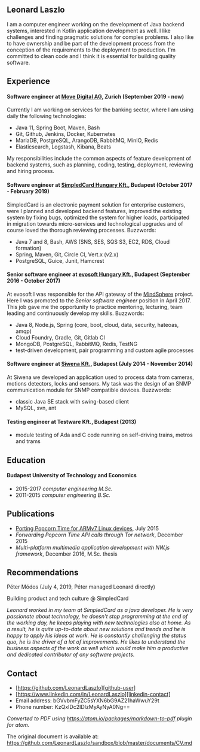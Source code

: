Leonard Laszlo
----------------

I am a computer engineer working on the development of Java backend systems, interested in Kotlin application development as well. I like challenges and finding pragmatic solutions for complex problems. I also like to have ownership and be part of the development process from the conception of the requirements to the deployment to production. I'm committed to clean code and I think it is essential for building quality software.


Experience
----------

#### Software engineer at [Move Digital AG][movedigital], Zurich (September 2019 - now)

Currently I am working on services for the banking sector, where I am using daily the following technologies:

- Java 11, Spring Boot, Maven, Bash
- Git, Github, Jenkins, Docker, Kubernetes
- MariaDB, PostgreSQL, ArangoDB, RabbitMQ, MinIO, Redis
- Elasticsearch, Logstash, Kibana, Beats

My responsibilities include the common aspects of feature development of backend systems, such as planning, coding, testing, deployment, reviewing and hiring process.

#### Software engineer at [SimpledCard Hungary Kft.][simpledcard], Budapest (October 2017 - February 2019)

SimpledCard is an electronic payment solution for enterprise customers, were I planned and developed backend features, improved the existing system by fixing bugs, optimized the system for higher loads, participated in migration towards micro-services and technological upgrades and of course loved the thorough reviewing processes. Buzzwords:

- Java 7 and 8, Bash, AWS (SNS, SES, SQS S3, EC2, RDS, Cloud formation)
- Spring, Maven, Git, Circle CI, Vert.x (v2.x)
- PostgreSQL, Guice, Junit, Hamcrest

#### Senior software engineer at [evosoft Hungary Kft.][evosoft], Budapest (September 2016 - October 2017)

At evosoft I was responsible for the API gateway of the [MindSphere][mindsphere] project. Here I was promoted to the *Senior software engineer* position in April 2017. This job gave me the opportunity to practice mentoring, lecturing, team leading and continuously develop my skills. Buzzwords:

- Java 8, Node.js, Spring (core, boot, cloud, data, security, hateoas, amqp)
- Cloud Foundry, Gradle, Git, Gitlab CI
- MongoDB, PostgreSQL, RabbitMQ, Redis, TestNG
- test-driven development, pair programming and custom agile processes

#### Software engineer at [Siwena Kft.][siwena], Budapest (July 2014 - November 2014)

At Siwena we developed an application used to process data from cameras, motions detectors, locks and sensors. My task was the design of an SNMP communication module for SNMP compatible devices. Buzzwords:

- classic Java SE stack with swing-based client
- MySQL, svn, ant

#### Testing engineer at Testware Kft., Budapest (2013)

- module testing of Ada and C code running on self-driving trains, metros and trams


Education
---------


#### Budapest University of Technology and Economics

- 2015-2017 *computer engineering M.Sc.*
- 2011-2015 *computer engineering B.Sc.*


Publications
------------


- [Porting Popcorn Time for ARMv7 Linux devices][popcorn-time-article], July 2015
- *Forwarding Popcorn Time API calls through Tor network*, December 2015
- *Multi-platform multimedia application development with NW.js framework*, December 2016, M.Sc. thesis

Recommendations
---------------

Péter Módos (July 4, 2019, Péter managed Leonard directly)

Building product and tech culture @ SimpledCard

*Leonard worked in my team at SimpledCard as a java developer. He is very passionate about technology, he doesn't stop programming at the end of the working day, he keeps playing with new technologies also at home. As a result, he is quite up-to-date about new solutions and trends and he is happy to apply his ideas at work. He is constantly challenging the status quo, he is the driver of a lot of improvements. He likes to understand the business aspects of the work as well which would make him a productive and dedicated contributor of any software projects.*


Contact
-------

- [https://github.com/LeonardLaszlo][github-user]
- [https://www.linkedin.com/in/LeonardLaszlo][linkedin-contact]
- Email address: bGVvbmFyZC5sYXN6bG9AZ21haWwuY29t
- Phone number: KzQxIDc2IDIzMyAyNyA0Ng==

*Converted to PDF using https://atom.io/packages/markdown-to-pdf plugin for atom.*

The original document is available at: https://github.com/LeonardLaszlo/sandbox/blob/master/documents/CV.md

[movedigital]: https://www.movedigital.ch/en/
[simpledcard]: https://www.simpledcard.com/en/
[mindsphere]: https://siemens.mindsphere.io/en
[evosoft]: https://www.evosoft.hu/
[siwena]: http://siwena.hu/site/
[popcorn-time-article]: http://bit.ly/29G47yN
[github-user]: https://github.com/LeonardLaszlo
[linkedin-contact]: https://www.linkedin.com/in/LeonardLaszlo
